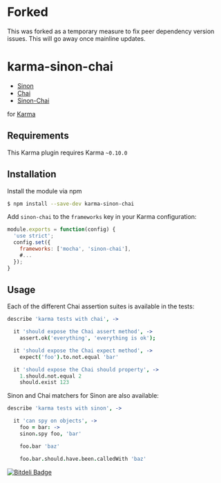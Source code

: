 Forked
======

This was forked as a temporary measure to fix peer dependency version issues. This will go away once mainline updates.

karma-sinon-chai
================

  * [Sinon](http://sinonjs.org/)
  * [Chai](http://chaijs.com)
  * [Sinon-Chai](https://github.com/domenic/sinon-chai)

for [Karma](http://karma-runner.github.io)

Requirements
------------

This Karma plugin requires Karma `~0.10.0`

Installation
------------

Install the module via npm

```sh
$ npm install --save-dev karma-sinon-chai
```

Add `sinon-chai` to the `frameworks` key in your Karma configuration:

```js
module.exports = function(config) {
  'use strict';
  config.set({
    frameworks: ['mocha', 'sinon-chai'],
    #...
  });
}
```

Usage
-----

Each of the different Chai assertion suites is available in the tests:

```coffee
describe 'karma tests with chai', ->

  it 'should expose the Chai assert method', ->
    assert.ok('everything', 'everything is ok');

  it 'should expose the Chai expect method', ->
    expect('foo').to.not.equal 'bar'

  it 'should expose the Chai should property', ->
    1.should.not.equal 2
    should.exist 123
```

Sinon and Chai matchers for Sinon are also available:

```coffee
describe 'karma tests with sinon', ->

  it 'can spy on objects', ->
    foo = bar: ->
    sinon.spy foo, 'bar'

    foo.bar 'baz'

    foo.bar.should.have.been.calledWith 'baz'
```


[![Bitdeli Badge](https://d2weczhvl823v0.cloudfront.net/kmees/karma-sinon-chai/trend.png)](https://bitdeli.com/free "Bitdeli Badge")


